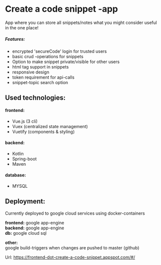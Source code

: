 # Create a code snippet -app

App where you can store all snippets/notes what you might consider useful in the one place!

##### Features:
- encrypted 'secureCode' login for trusted users
- basic crud -operations for snippets
- Option to make snippet private/visible for other users
- html tag support in snippets
- responsive design
- token requirement for api-calls
- snippet-topic search option

## Used technologies:
#### frontend:
- Vue.js (3 cli)
- Vuex (centralized state management)
- Vuetify (components & styling)

#### backend:
- Kotlin
- Spring-boot
- Maven

#### database: 
- MYSQL


## Deployment:
Currently deployed to google cloud services using docker-containers

<b>frontend:</b> google app-engine   
<b>backend:</b> google app-engine   
<b>db:</b> google cloud sql  

<b>other:</b>   
google build-triggers when changes are pushed to master (github)


Url: https://frontend-dot-create-a-code-snippet.appspot.com/#/
